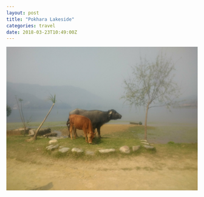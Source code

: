 ```yaml
---
layout: post
title: "Pokhara Lakeside"
categories: travel
date: 2018-03-23T10:49:00Z
---
```


![Pokhara Lakeside](/assets/pokhara-lakeside.jpg)
